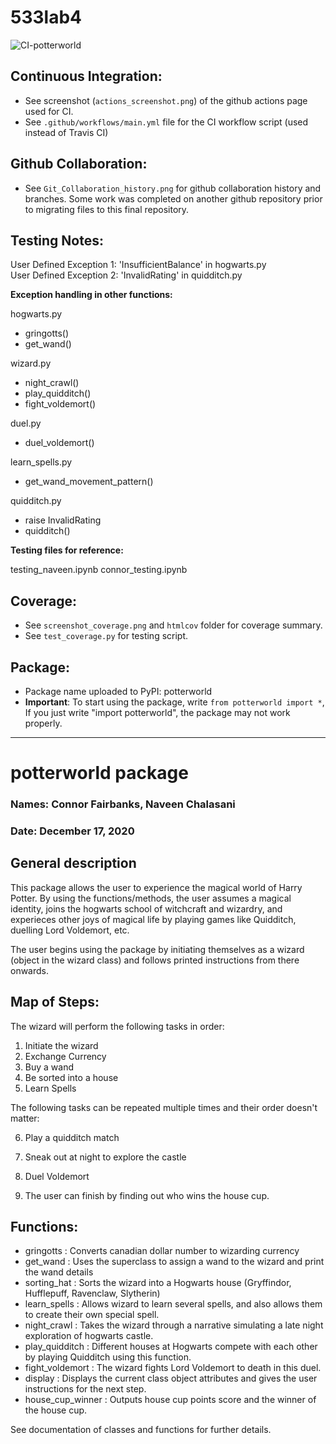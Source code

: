 # 533lab4
![CI-potterworld](https://github.com/cfbanks/data-533-lab4/workflows/CI-potterworld/badge.svg)

## **Continuous Integration:**
- See screenshot (`actions_screenshot.png`) of the github actions page used for CI. 
- See `.github/workflows/main.yml` file for the CI workflow script (used instead of Travis CI)

## **Github Collaboration:**
- See `Git_Collaboration_history.png` for github collaboration history and branches. Some work was completed on another github repository prior to migrating files to this final repository.

## **Testing Notes:**

User Defined Exception 1: 'InsufficientBalance' in hogwarts.py    
User Defined Exception 2: 'InvalidRating' in quidditch.py


**Exception handling in other functions:**

hogwarts.py 
 - gringotts()
 - get_wand()

wizard.py
 - night_crawl() 
 - play_quidditch()
 - fight_voldemort()

duel.py
 - duel_voldemort()

learn_spells.py
 - get_wand_movement_pattern()

quidditch.py
 - raise InvalidRating
 - quidditch() 

**Testing files for reference:**

testing_naveen.ipynb
connor_testing.ipynb

## **Coverage:**
- See `screenshot_coverage.png` and `htmlcov` folder for coverage summary.
- See `test_coverage.py` for testing script.

## **Package:**
- Package name uploaded to PyPI: potterworld
- **Important**: To start using the package, write `from potterworld import *`, If you just write "import potterworld", the package may not work properly.

____________

# potterworld package
### Names: Connor Fairbanks, Naveen Chalasani
### Date: December 17, 2020

## General description
This package allows the user to experience the magical world of Harry Potter. By using the functions/methods, the user assumes a magical identity, joins the hogwarts school of witchcraft and wizardry, and experieces other joys of magical life by playing games like Quidditch, duelling Lord Voldemort, etc.

The user begins using the package by initiating themselves as a wizard (object in the wizard class) and follows printed instructions from there onwards. 

## Map of Steps: 

The wizard will perform the following tasks in order:

1. Initiate the wizard
2. Exchange Currency
3. Buy a wand
4. Be sorted into a house
5. Learn Spells

The following tasks can be repeated multiple times and their order doesn't matter:

6. Play a quidditch match
7. Sneak out at night to explore the castle
8. Duel Voldemort

9. The user can finish by finding out who wins the house cup. 

## Functions:
- gringotts : Converts canadian dollar number to wizarding currency
- get_wand : Uses the superclass to assign a wand to the wizard and print the wand details
- sorting_hat : Sorts the wizard into a Hogwarts house (Gryffindor, Hufflepuff, Ravenclaw, Slytherin)
- learn_spells : Allows wizard to learn several spells, and also allows them to create their own special spell.
- night_crawl : Takes the wizard through a narrative simulating a late night exploration of hogwarts castle.
- play_quidditch : Different houses at Hogwarts compete with each other by playing Quidditch using this function. 
- fight_voldemort : The wizard fights Lord Voldemort to death in this duel.
- display : Displays the current class object attributes and gives the user instructions for the next step.
- house_cup_winner : Outputs house cup points score and the winner of the house cup. 
    
See documentation of classes and functions for further details.
